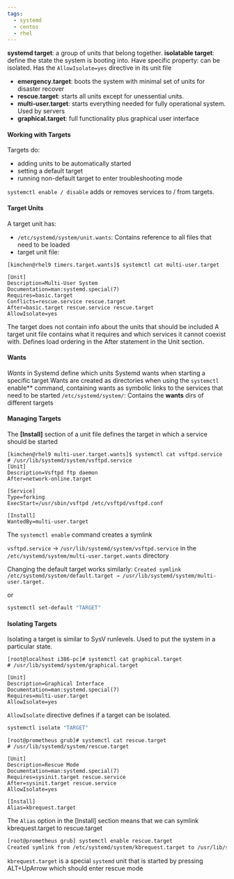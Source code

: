 ```yaml
---
tags:
  - systemd
  - centos
  - rhel
---
```


**systemd target**: a group of units that belong together. 
**isolatable target**: define the state the system is booting into. Have specific property: can be isolated. Has the `AllowIsolate=yes` directive in its unit file

* **emergency.target**: boots the system with minimal set of units for disaster recover
* **rescue.target**: starts all units except for unessential units.
* **multi-user.target**: starts everything needed for fully operational system. Used by servers
* **graphical.target**: full functionality plus graphical user interface

#### Working with Targets

Targets do:
* adding units to be automatically started
* setting a default target
* running non-default target to enter troubleshooting mode

`systemctl enable / disable` adds or removes services to / from targets.

#### Target Units

A target unit has:
* `/etc/systemd/system/unit.wants`: Contains reference to all files that need to be loaded
* target unit file:

```
[kimchen@rhel9 timers.target.wants]$ systemctl cat multi-user.target

[Unit]
Description=Multi-User System
Documentation=man:systemd.special(7)
Requires=basic.target
Conflicts=rescue.service rescue.target
After=basic.target rescue.service rescue.target
AllowIsolate=yes
```

The target does not contain info about the units that should be included
A target unit file contains what it requires and which services it cannot coexist with. Defines load ordering in the After statement in the Unit section.

#### Wants

*Wants* in Systemd define which units Systemd wants when starting a specific target
Wants are created as directories when using the `systemctl` enable** command, containing wants as symbolic links to the services that need to be started
`/etc/systemd/system/`: Contains the **wants** dirs of different targets
#### Managing Targets

The **\[Install]** section of a unit file defines the target in which a service should be started
```
[kimchen@rhel9 multi-user.target.wants]$ systemctl cat vsftpd.service
# /usr/lib/systemd/system/vsftpd.service
[Unit]
Description=Vsftpd ftp daemon
After=network-online.target

[Service]
Type=forking
ExecStart=/usr/sbin/vsftpd /etc/vsftpd/vsftpd.conf

[Install]
WantedBy=multi-user.target
```

The `systemctl enable` command creates a symlink 

`vsftpd.service` -> `/usr/lib/systemd/system/vsftpd.service` in the `/etc/systemd/system/multi-user.target.wants` directory

Changing the default target works similarly:
`Created symlink /etc/systemd/system/default.target → /usr/lib/systemd/system/multi-user.target.`

or

``` bash
systemctl set-default "TARGET"
```
#### Isolating Targets

Isolating a target is similar to SysV runlevels. Used to put the system in a particular state.

```
[root@localhost i386-pc]# systemctl cat graphical.target
# /usr/lib/systemd/system/graphical.target

[Unit]
Description=Graphical Interface
Documentation=man:systemd.special(7)
Requires=multi-user.target
AllowIsolate=yes
```

`AllowIsolate` directive defines if a target can be isolated.

``` bash
systemctl isolate "TARGET"
```

```
[root@prometheus grub]# systemctl cat rescue.target
# /usr/lib/systemd/system/rescue.target

[Unit]
Description=Rescue Mode
Documentation=man:systemd.special(7)
Requires=sysinit.target rescue.service
After=sysinit.target rescue.service
AllowIsolate=yes

[Install]
Alias=kbrequest.target
```

The `Alias` option in the \[Install] section means that we can symlink kbrequest.target to rescue.target

``` bash
[root@prometheus grub] systemctl enable rescue.target
Created symlink from /etc/systemd/system/kbrequest.target to /usr/lib/systemd/system/rescue.target.
```

`kbrequest.target` is a special `systemd` unit that is started by pressing ALT+UpArrow which should enter rescue mode

